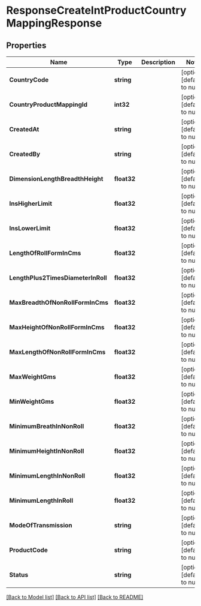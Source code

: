# ResponseCreateIntProductCountryMappingResponse

## Properties
Name | Type | Description | Notes
------------ | ------------- | ------------- | -------------
**CountryCode** | **string** |  | [optional] [default to null]
**CountryProductMappingId** | **int32** |  | [optional] [default to null]
**CreatedAt** | **string** |  | [optional] [default to null]
**CreatedBy** | **string** |  | [optional] [default to null]
**DimensionLengthBreadthHeight** | **float32** |  | [optional] [default to null]
**InsHigherLimit** | **float32** |  | [optional] [default to null]
**InsLowerLimit** | **float32** |  | [optional] [default to null]
**LengthOfRollFormInCms** | **float32** |  | [optional] [default to null]
**LengthPlus2TimesDiameterInRoll** | **float32** |  | [optional] [default to null]
**MaxBreadthOfNonRollFormInCms** | **float32** |  | [optional] [default to null]
**MaxHeightOfNonRollFormInCms** | **float32** |  | [optional] [default to null]
**MaxLengthOfNonRollFormInCms** | **float32** |  | [optional] [default to null]
**MaxWeightGms** | **float32** |  | [optional] [default to null]
**MinWeightGms** | **float32** |  | [optional] [default to null]
**MinimumBreathInNonRoll** | **float32** |  | [optional] [default to null]
**MinimumHeightInNonRoll** | **float32** |  | [optional] [default to null]
**MinimumLengthInNonRoll** | **float32** |  | [optional] [default to null]
**MinimumLengthInRoll** | **float32** |  | [optional] [default to null]
**ModeOfTransmission** | **string** |  | [optional] [default to null]
**ProductCode** | **string** |  | [optional] [default to null]
**Status** | **string** |  | [optional] [default to null]

[[Back to Model list]](../README.md#documentation-for-models) [[Back to API list]](../README.md#documentation-for-api-endpoints) [[Back to README]](../README.md)


